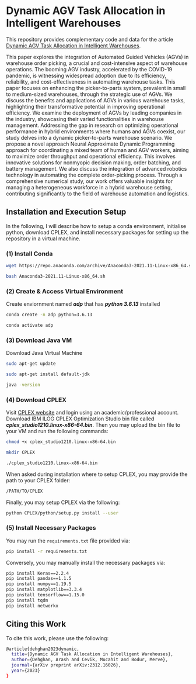 # Dynamic AGV Task Allocation in Intelligent Warehouses

This repository provides complementary code and data for the article [Dynamic AGV Task Allocation in Intelligent Warehouses](https://arxiv.org/pdf/2312.16026).

This paper explores the integration of Automated Guided Vehicles (AGVs) in warehouse order picking, a crucial and cost-intensive aspect of warehouse operations. The booming AGV industry, accelerated by the COVID-19 pandemic, is witnessing widespread adoption due to its efficiency, reliability, and cost-effectiveness in automating warehouse tasks. This paper focuses on enhancing the picker-to-parts system, prevalent in small to medium-sized warehouses, through the strategic use of AGVs. We discuss the benefits and applications of AGVs in various warehouse tasks, highlighting their transformative potential in improving operational efficiency. We examine the deployment of AGVs by leading companies in the industry, showcasing their varied functionalities in warehouse management. Addressing the gap in research on optimizing operational performance in hybrid environments where humans and AGVs coexist, our study delves into a dynamic picker-to-parts warehouse scenario. We propose a novel approach Neural Approximate Dynamic Programming approach for coordinating a mixed team of human and AGV workers, aiming to maximize order throughput and operational efficiency. This involves innovative solutions for nonmyopic decision making, order batching, and battery management. We also discuss the integration of advanced robotics technology in automating the complete order-picking process. Through a comprehensive numerical study, our work offers valuable insights for managing a heterogeneous workforce in a hybrid warehouse setting, contributing significantly to the field of warehouse automation and logistics.

## Installation and Execution Setup
In the following, I will describe how to setup a conda environment, initialise python, download CPLEX, and install necessary packages for setting up the repository in a virtual machine.
### (1) Install Conda
```bash
wget https://repo.anaconda.com/archive/Anaconda3-2021.11-Linux-x86_64.sh
``` 
```bash
bash Anaconda3-2021.11-Linux-x86_64.sh
```
### (2) Create & Access Virtual Environment
Create enviornment named ***adp*** that has ***python 3.6.13*** installed
```bash
conda create -n adp python=3.6.13
```
```bash
conda activate adp
```
### (3) Download Java VM
Download Java Virtual Machine
```bash
sudo apt-get update
```
```bash
sudo apt-get install default-jdk
```
```bash
java -version
```
### (4) Download CPLEX
Visit [CPLEX website](https://www.ibm.com/ca-en/products/ilog-cplex-optimization-studio) and login using an academic/professional account. Download IBM ILOG CPLEX Optimization Studio bin file called ***cplex_studio1210.linux-x86-64.bin***.
Then you may upload the bin file to your VM and run the following commands:
```bash
chmod +x cplex_studio1210.linux-x86-64.bin
```
```bash
mkdir CPLEX
```
```bash
./cplex_studio1210.linux-x86-64.bin
```
When asked during installation where to setup CPLEX, you may provide the path to your CPLEX folder:
```bash
/PATH/TO/CPLEX
```
Finally, you may setup CPLEX via the following:
```bash
python CPLEX/python/setup.py install --user
```
### (5) Install Necessary Packages
You may run the `requirements.txt` file provided via:
```bash
pip install -r requirements.txt
```
Conversely, you may manually install the necessary packages via:
```bash
pip install Keras==2.2.4
pip install pandas==1.1.5
pip install numpy==1.19.5
pip install matplotlib==3.3.4
pip install tensorflow==1.15.0
pip install tqdm
pip install networkx
```

## Citing this Work
To cite this work, please use the following:
```bash
@article{dehghan2023dynamic,
  title={Dynamic AGV Task Allocation in Intelligent Warehouses},
  author={Dehghan, Arash and Cevik, Mucahit and Bodur, Merve},
  journal={arXiv preprint arXiv:2312.16026},
  year={2023}
}
```
